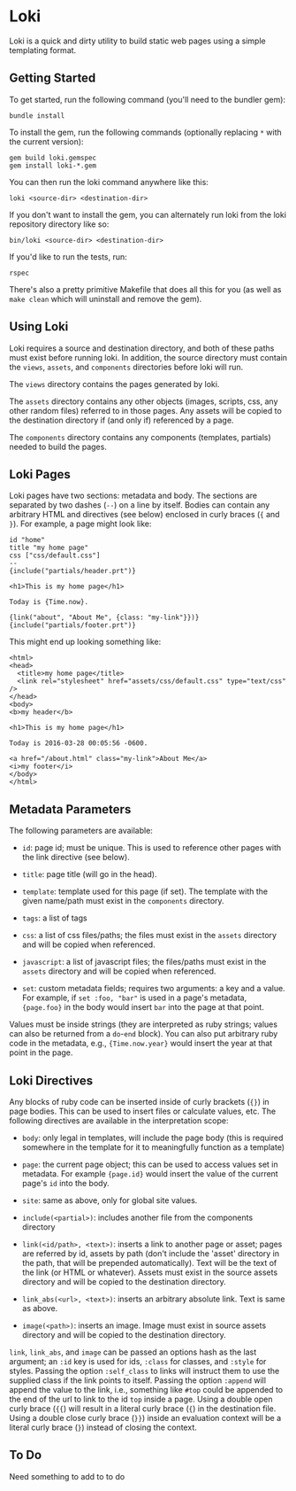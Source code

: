 # Loki

Loki is a quick and dirty utility to build static web pages using a
simple templating format.

## Getting Started

To get started, run the following command (you'll need to the bundler gem):

```
bundle install
```

To install the gem, run the following commands (optionally replacing
`*` with the current version):

```
gem build loki.gemspec
gem install loki-*.gem
```

You can then run the loki command anywhere like this:

```
loki <source-dir> <destination-dir>
```

If you don't want to install the gem, you can alternately run loki
from the loki repository directory like so:

```
bin/loki <source-dir> <destination-dir>
```

If you'd like to run the tests, run:

```
rspec
```

There's also a pretty primitive Makefile that does all this for you
(as well as `make clean` which will uninstall and remove the gem).

## Using Loki

Loki requires a source and destination directory, and both of these
paths must exist before running loki.  In addition, the source
directory must contain the `views`, `assets`, and `components`
directories before loki will run.

The `views` directory contains the pages generated by loki.

The `assets` directory contains any other objects (images, scripts,
css, any other random files) referred to in those pages.  Any assets
will be copied to the destination directory if (and only if)
referenced by a page.

The `components` directory contains any components (templates,
partials) needed to build the pages.

## Loki Pages

Loki pages have two sections: metadata and body.  The sections are
separated by two dashes (`--`) on a line by itself.  Bodies can
contain any arbitrary HTML and directives (see below) enclosed in
curly braces (`{` and `}`).  For example, a page might look like:

```
id "home"
title "my home page"
css ["css/default.css"]
--
{include("partials/header.prt")}

<h1>This is my home page</h1>

Today is {Time.now}.

{link("about", "About Me", {class: "my-link"}})}
{include("partials/footer.prt")}
```

This might end up looking something like:

```
<html>
<head>
  <title>my home page</title>
  <link rel="stylesheet" href="assets/css/default.css" type="text/css" />
</head>
<body>
<b>my header</b>

<h1>This is my home page</h1>

Today is 2016-03-28 00:05:56 -0600.

<a href="/about.html" class="my-link">About Me</a>
<i>my footer</i>
</body>
</html>
```

## Metadata Parameters

The following parameters are available:

* `id`: page id; must be unique. This is used to reference other pages
  with the link directive (see below).

* `title`: page title (will go in the head).

* `template`: template used for this page (if set). The template with
  the given name/path must exist in the `components` directory.

* `tags`: a list of tags

* `css`: a list of css files/paths; the files must exist in the
  `assets` directory and will be copied when referenced.

* `javascript`: a list of javascript files; the files/paths must exist
  in the `assets` directory and will be copied when referenced.

* `set`: custom metadata fields; requires two arguments: a key and a
  value. For example, if `set :foo, "bar"` is used in a page's
  metadata, `{page.foo}` in the body would insert `bar` into the
  page at that point.

Values must be inside strings (they are interpreted as ruby strings;
values can also be returned from a `do`-`end` block).  You can also
put arbitrary ruby code in the metadata, e.g., `{Time.now.year}` would
insert the year at that point in the page.

## Loki Directives

Any blocks of ruby code can be inserted inside of curly brackets
(`{}`) in page bodies.  This can be used to insert files or calculate
values, etc.  The following directives are available in the
interpretation scope:

* `body`: only legal in templates, will include the page body (this is
  required somewhere in the template for it to meaningfully function
  as a template)

* `page`: the current page object; this can be used to access values
  set in metadata.  For example `{page.id}` would insert the value of
  the current page's `id` into the body.

* `site`: same as above, only for global site values.

* `include(<partial>)`: includes another file from the components
  directory

* `link(<id/path>, <text>)`: inserts a link to another page or asset;
  pages are referred by id, assets by path (don't include the 'asset'
  directory in the path, that will be prepended automatically).  Text
  will be the text of the link (or HTML or whatever).  Assets must
  exist in the source assets directory and will be copied to the
  destination directory.

* `link_abs(<url>, <text>)`: inserts an arbitrary absolute link.  Text
  is same as above.

* `image(<path>)`: inserts an image.  Image must exist in source
  assets directory and will be copied to the destination directory.

`link`, `link_abs`, and `image` can be passed an options hash as the
last argument; an `:id` key is used for ids, `:class` for classes, and
`:style` for styles.  Passing the option `:self_class` to links will
instruct them to use the supplied class if the link points to itself.
Passing the option `:append` will append the value to the link, i.e.,
something like `#top` could be appended to the end of the url to link
to the id `top` inside a page.  Using a double open curly brace (`{{`)
will result in a literal curly brace (`{`) in the destination file.
Using a double close curly brace (`}}`) inside an evaluation context
will be a literal curly brace (`}`) instead of closing the context.

## To Do

Need something to add to to do
